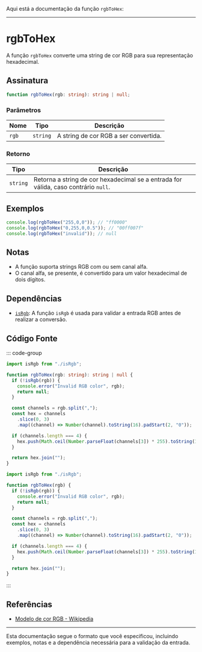 Aqui está a documentação da função `rgbToHex`:

---

# rgbToHex

A função `rgbToHex` converte uma string de cor RGB para sua representação hexadecimal.

## Assinatura

```typescript
function rgbToHex(rgb: string): string | null;
```

### Parâmetros

| Nome  | Tipo    | Descrição                                          |
|-------|---------|----------------------------------------------------|
| `rgb` | `string`| A string de cor RGB a ser convertida.              |

### Retorno

| Tipo   | Descrição                                                   |
|--------|-------------------------------------------------------------|
| `string` | Retorna a string de cor hexadecimal se a entrada for válida, caso contrário `null`. |

## Exemplos

```typescript
console.log(rgbToHex("255,0,0")); // "ff0000"
console.log(rgbToHex("0,255,0,0.5")); // "00ff007f"
console.log(rgbToHex("invalid")); // null
```

## Notas

- A função suporta strings RGB com ou sem canal alfa.
- O canal alfa, se presente, é convertido para um valor hexadecimal de dois dígitos.

## Dependências

- [`isRgb`](./isRgb.md): A função `isRgb` é usada para validar a entrada RGB antes de realizar a conversão.

## Código Fonte

::: code-group
```typescript
import isRgb from "./isRgb";

function rgbToHex(rgb: string): string | null {
  if (!isRgb(rgb)) {
    console.error("Invalid RGB color", rgb);
    return null;
  }

  const channels = rgb.split(",");
  const hex = channels
    .slice(0, 3)
    .map((channel) => Number(channel).toString(16).padStart(2, "0"));

  if (channels.length === 4) {
    hex.push(Math.ceil(Number.parseFloat(channels[3]) * 255).toString(16));
  }

  return hex.join("");
}
```

```javascript
import isRgb from "./isRgb";

function rgbToHex(rgb) {
  if (!isRgb(rgb)) {
    console.error("Invalid RGB color", rgb);
    return null;
  }

  const channels = rgb.split(",");
  const hex = channels
    .slice(0, 3)
    .map((channel) => Number(channel).toString(16).padStart(2, "0"));

  if (channels.length === 4) {
    hex.push(Math.ceil(Number.parseFloat(channels[3]) * 255).toString(16));
  }

  return hex.join("");
}
```
:::

## Referências

- [Modelo de cor RGB - Wikipedia](https://pt.wikipedia.org/wiki/RGB)

---

Esta documentação segue o formato que você especificou, incluindo exemplos, notas e a dependência necessária para a validação da entrada.